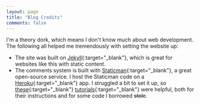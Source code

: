 ```yaml
---
layout: page
title: "Blog Credits"
comments: false
---
```


I'm a theory dork, which means I don't know much about web development. The following all helped me tremendously with setting the website up:
* The site was built on [Jekyll](https://jekyllrb.com/){:target="_blank"}, which is great for websites like this with static content.
* The comments system is built with [Staticman](https://staticman.net/){:target="_blank"}, a great open-source service. I host the Staticman code on a [Heroku](https://www.heroku.com/){:target="_blank"} app. I struggled a bit to set it up, so [these](https://mademistakes.com/mastering-jekyll/static-comments/){:target="_blank"} [tutorials](https://spinningnumbers.org/a/staticman-heroku.html){:target="_blank"} were helpful, both for their instructions and for some code I borrowed ~~stole~~.